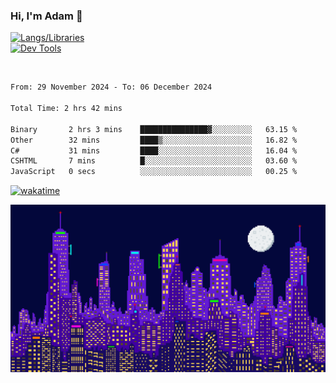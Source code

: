 ### Hi, I'm Adam 👋

[![Langs/Libraries](https://skillicons.dev/icons?i=cs,dotnet,js,css,html,sass,ts,jquery,bootstrap)](https://skillicons.dev)
<br/>
[![Dev Tools](https://skillicons.dev/icons?i=git,github,githubactions,visualstudio)](https://skillicons.dev)

<br/>

<!--START_SECTION:waka-->

```txt
From: 29 November 2024 - To: 06 December 2024

Total Time: 2 hrs 42 mins

Binary       2 hrs 3 mins    ███████████████▓░░░░░░░░░   63.15 %
Other        32 mins         ████▒░░░░░░░░░░░░░░░░░░░░   16.82 %
C#           31 mins         ████░░░░░░░░░░░░░░░░░░░░░   16.04 %
CSHTML       7 mins          █░░░░░░░░░░░░░░░░░░░░░░░░   03.60 %
JavaScript   0 secs          ░░░░░░░░░░░░░░░░░░░░░░░░░   00.25 %
```

<!--END_SECTION:waka-->

[![wakatime](https://wakatime.com/badge/user/2234bda2-efd3-47c5-8724-79108edfe9aa.svg)](https://wakatime.com/@2234bda2-efd3-47c5-8724-79108edfe9aa)

![Pixelated city at night](./media/city.gif)
